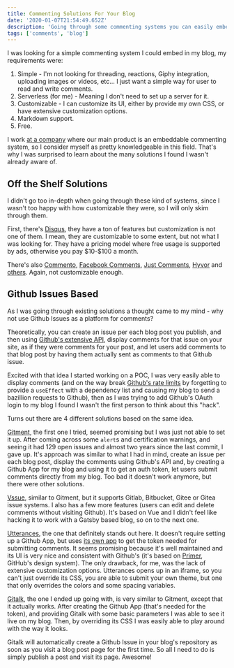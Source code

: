 ```yaml
---
title: Commenting Solutions For Your Blog
date: '2020-01-07T21:54:49.652Z'
description: 'Going through some commenting systems you can easily embed in your blog.'
tags: ['comments', 'blog']
---
```


I was looking for a simple commenting system I could embed in my blog, my requirements were:

1. Simple - I'm not looking for threading, reactions, Giphy integration, uploading images or videos, etc... I just want a simple way for user to read and write comments.
2. Serverless (for me) - Meaning I don't need to set up a server for it.
3. Customizable - I can customize its UI, either by provide my own CSS, or have extensive customization options.
4. Markdown support.
5. Free.

I work [at a company](https://www.spot.im/) where our main product is an embeddable commenting system, so I consider myself as pretty knowledgeable in this field. That's why I was surprised to learn about the many solutions I found I wasn't already aware of.

<!-- I will now share my findings, after spending a day or so going through existing solutions. -->

## Off the Shelf Solutions

<!-- Off the shelf solutions mostly have a some sort of , so that wasn't the good enough for my needs. -->

I didn't go too in-depth when going through these kind of systems, since I wasn't too happy with how customizable they were, so I will only skim through them.

First, there's [Disqus](https://disqus.com/), they have a ton of features but customization is not one of them. I mean, they are customizable to some extent, but not what I was looking for. They have a pricing model where free usage is supported by ads, otherwise you pay \$10-\$100 a month.

There's also [Commento](https://commento.io/), [Facebook Comments](https://developers.facebook.com/docs/plugins/comments/), [Just Comments](https://just-comments.com/), [Hyvor](https://hyvor.com/) and [others](https://www.gatsbyjs.org/docs/adding-comments/). Again, not customizable enough.

## Github Issues Based

As I was going through existing solutions a thought came to my mind - why not use Github Issues as a platform for comments?

Theoretically, you can create an issue per each blog post you publish, and then using [Github's extensive API](https://developer.github.com/v3/issues/), display comments for that issue on your site, as if they were comments for your post, and let users add comments to that blog post by having them actually sent as comments to that Github issue.

Excited with that idea I started working on a POC, I was very easily able to display comments (and on the way break [Github's rate limits](https://developer.github.com/v3/#rate-limiting) by forgetting to provide a `useEffect` with a dependency list and causing my blog to send a bazillion requests to Github), then as I was trying to add Github's OAuth login to my blog I found I wasn't the first person to think about this "hack".

Turns out there are 4 different solutions based on the same idea.

[Gitment](https://github.com/imsun/gitment), the first one I tried, seemed promising but I was just not able to set it up. After coming across some `alert`s and certification warnings, and seeing it had 129 open issues and almost two years since the last commit, I gave up. It's approach was similar to what I had in mind, create an issue per each blog post, display the comments using Github's API and, by creating a Github App for my blog and using it to get an auth token, let users submit comments directly from my blog. Too bad it doesn't work anymore, but there were other solutions.

[Vssue](https://vssue.js.org/), similar to Gitment, but it supports Gitlab, Bitbucket, Gitee or Gitea issue systems. I also has a few more features (users can edit and delete comments without visiting Github). It's based on Vue and I didn't feel like hacking it to work with a Gatsby based blog, so on to the next one.

[Utterances](https://utteranc.es/), the one that definitely stands out here. It doesn't require setting up a Github App, but uses [its own app](https://github.com/apps/utterances) to get the token needed for submitting comments. It seems promising because it's well maintained and its UI is very nice and consistent with Github's (it's based on [Primer](https://primer.style/), GitHub's design system). The only drawback, for me, was the lack of extensive customization options. Utterances opens up in an iframe, so you can't just override its CSS, you are able to submit your own theme, but one that only overrides the colors and some spacing variables.

[Gitalk](https://github.com/gitalk/gitalk), the one I ended up going with, is very similar to Gitment, except that it actually works. After creating the Github App (that's needed for the token), and providing Gitalk with some basic parameters I was able to see it live on my blog. Then, by overriding its CSS I was easily able to play around with the way it looks.

Gitalk will automatically create a Github Issue in your blog's repository as soon as you visit a blog post page for the first time. So all I need to do is simply publish a post and visit its page. Awesome!
